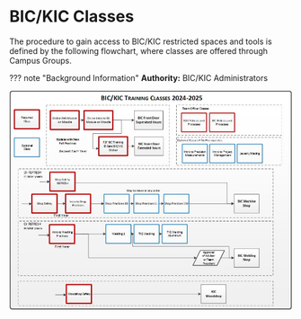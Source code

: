 # BIC/KIC Classes
The procedure to gain access to BIC/KIC restricted spaces and tools is defined by the following flowchart, where classes are offered through Campus Groups.

??? note "Background Information"
    **Authority:** BIC/KIC Administrators

![](../assets/images/BIC_KIC_Classes_Flowchart.png)